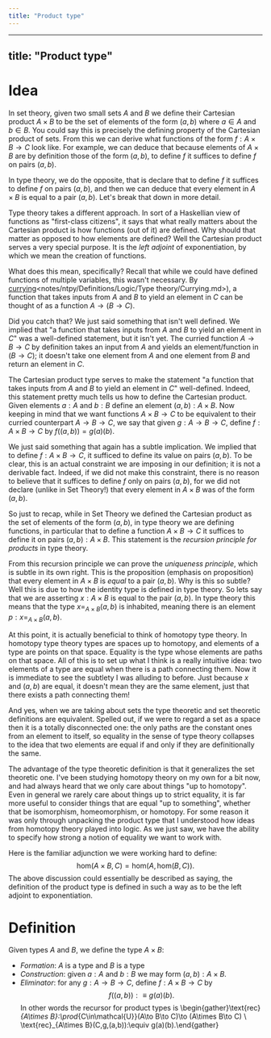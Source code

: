 ```yaml
---
title: "Product type"
---
```


---
title: "Product type"
---

# Idea
In set theory, given two small sets $A$ and $B$ we define their Cartesian product $A\times B$ to be the set of elements of the form $(a,b)$ where $a\in A$ and $b\in B$. You could say this is precisely the defining property of the Cartesian product of sets. From this we can derive what functions of the form $f:A\times B\to C$ look like. For example, we can deduce that because elements of $A\times B$ are by definition those of the form $(a,b)$, to define $f$ it suffices to define $f$ on pairs $(a,b)$.

In type theory, we do the opposite, that is declare that to define $f$ it suffices to define $f$ on pairs $(a,b)$, and then we can deduce that every element in $A\times B$ is equal to a pair $(a,b)$. Let's break that down in more detail.

Type theory takes a different approach. In sort of a Haskellian view of functions as "first-class citizens", it says that what really matters about the Cartesian product is how functions (out of it) are defined. Why should that matter as opposed to how elements are defined? Well the Cartesian product serves a very special purpose. It is the *left adjoint* of exponentiation, by which we mean the creation of functions.

What does this mean, specifically? Recall that while we could have defined functions of multiple variables, this wasn't necessary. By [currying]()<notes/ntpy/Definitions/Logic/Type theory/Currying.md>), a function that takes inputs from $A$ and $B$ to yield an element in $C$ can be thought of as a function $A\to (B\to C)$.

Did you catch that? We just said something that isn't well defined. We implied that "a function that takes inputs from $A$ and $B$ to yield an element in $C$" was a well-defined statement, but it isn't yet. The curried function $A\to B\to C$ by definition takes an input from $A$ and yields an element/function in $(B\to C)$; it doesn't take one element from $A$ and one element from $B$ and return an element in $C$.

The Cartesian product type serves to make the statement "a function that takes inputs from $A$ and $B$ to yield an element in $C$" well-defined. Indeed, this statement pretty much tells us how to define the Cartesian product. Given elements $a:A$ and $b:B$ define an element $(a,b):A\times B$. Now keeping in mind that we want functions $A\times B\to C$ to be equivalent to their curried counterpart $A\to B\to C$, we say that given $g:A\to B\to C$, define $f:A\times B\to C$ by $f((a,b))=g(a)(b)$. 

We just said something that again has a subtle implication. We implied that to define $f:A\times B\to C$, it sufficed to define its value on pairs $(a,b)$. To be clear, this is an actual constraint we are imposing in our definition; it is not a derivable fact. Indeed, if we did not make this constraint, there is no reason to believe that it suffices to define $f$ only on pairs $(a,b)$, for we did not declare (unlike in Set Theory!) that every element in $A\times B$ was of the form $(a,b)$. 

So just to recap, while in Set Theory we defined the Cartesian product as the set of elements of the form $(a,b)$, in type theory we are defining functions, in particular that to define a function $A\times B\to C$ it suffices to define it on pairs $(a,b):A\times B$. This statement is the _recursion principle for products_ in type theory.

From this recursion principle we can prove the _uniqueness principle_, which is subtle in its own right. This is the proposition (emphasis on proposition) that every element in $A\times B$ is _equal_ to a pair $(a,b)$. Why is this so subtle? Well this is due to how the identity type is defined in type theory. So lets say that we are asserting $x:A\times B$ is equal to the pair $(a,b)$. In type theory this means that the type $x=_{A\times B}(a,b)$ is inhabited, meaning there is an element $p:x=_{A\times B}(a,b)$.

At this point, it is actually beneficial to think of homotopy type theory. In homotopy type theory types are spaces up to homotopy, and elements of a type are points on that space. Equality is the type whose elements are paths on that space. All of this is to set up what I think is a really intuitive idea: two elements of a type are equal when there is a path connecting them. Now it is immediate to see the subtlety I was alluding to before. Just because $x$ and $(a,b)$ are equal, it doesn't mean they are the same element, just that there exists a path connecting them!

And yes, when we are taking about sets the type theoretic and set theoretic definitions are equivalent. Spelled out, if we were to regard a set as a space then it is a totally disconnected one: the only paths are the constant ones from an element to itself, so equality in the sense of type theory collapses to the idea that two elements are equal if and only if they are definitionally the same.

The advantage of the type theoretic definition is that it generalizes the set theoretic one. I've been studying homotopy theory on my own for a bit now, and had always heard that we only care about things "up to homotopy". Even in general we rarely care about things up to strict equality, it is far more useful to consider things that are equal "up to something", whether that be isomorphism, homeomorphism, or homotopy. For some reason it was only through unpacking the product type that I understood how ideas from homotopy theory played into logic. As we just saw, we have the ability to specify how strong a notion of equality we want to work with.

Here is the familiar adjunction we were working hard to define: $$\text{hom}(A\times B,C)=\text{hom}(A,\text{hom}(B,C)).$$ The above discussion could essentially be described as saying, the definition of the product type is defined in such a way as to be the left adjoint to exponentiation.

# Definition
Given types $A$ and $B$, we define the type $A\times B$:
- *Formation*: $A$ is a type and $B$ is a type
- *Construction*: given $a:A$ and $b:B$ we may form $(a,b):A\times B$.
- *Eliminator*: for any $g:A\to B\to C$, define $f:A\times B\to C$ by $$f((a,b)):\equiv g(a)(b).$$ In other words the recursor for product types is \begin{gather}\text{rec}_{A\times B}:\prod_{C\in\mathcal{U}}(A\to B\to C)\to (A\times B\to C) \\ \text{rec}_{A\times B}(C,g,(a,b)):\equiv g(a)(b).\end{gather}
